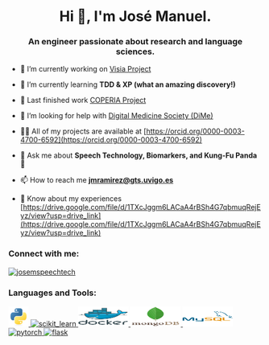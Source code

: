 <h1 align="center">Hi 👋, I'm José Manuel.</h1>
<h3 align="center">An engineer passionate about research and language sciences.</h3>

- 🔭 I’m currently working on [Visia Project](https://gtm.uvigo.es/en/research/grants-supporting-research/)

- 🌱 I’m currently learning **TDD & XP (what an amazing discovery!)**

- 🧭 Last finished work [COPERIA Project](https://coperia.es/)

- 🤝 I’m looking for help with [Digital Medicine Society (DiMe)](https://dimesociety.org/)

- 👨‍💻 All of my projects are available at [https://orcid.org/0000-0003-4700-6592](https://orcid.org/0000-0003-4700-6592)

- 💬 Ask me about **Speech Technology, Biomarkers, and Kung-Fu Panda 🐼**

- 📫 How to reach me **jmramirez@gts.uvigo.es**

- 📄 Know about my experiences [https://drive.google.com/file/d/1TXcJggm6LACaA4rBSh4G7qbmuqRejEyz/view?usp=drive_link](https://drive.google.com/file/d/1TXcJggm6LACaA4rBSh4G7qbmuqRejEyz/view?usp=drive_link)

<h3 align="left">Connect with me:</h3>
<p align="left">
<a href="https://linkedin.com/in/josemspeechtech" target="blank"><img align="center" src="https://raw.githubusercontent.com/rahuldkjain/github-profile-readme-generator/master/src/images/icons/Social/linked-in-alt.svg" alt="josemspeechtech" height="30" width="40" /></a>
</p>

<h3 align="left">Languages and Tools:</h3>
<p align="left">
  <a href="https://www.python.org" target="_blank" rel="noreferrer"> <img src="https://raw.githubusercontent.com/devicons/devicon/master/icons/python/python-original.svg" alt="python" width="40" height="40"/> </a>   
  <a href="https://scikit-learn.org/" target="_blank" rel="noreferrer"> <img src="https://upload.wikimedia.org/wikipedia/commons/0/05/Scikit_learn_logo_small.svg" alt="scikit_learn" width="100" height="40"/> </a> 
  <a href="https://www.docker.com/" target="_blank" rel="noreferrer"> <img src="https://raw.githubusercontent.com/devicons/devicon/master/icons/docker/docker-original-wordmark.svg" alt="docker" width="100" height="40"/> </a> 
  <a href="https://www.mongodb.com/" target="_blank" rel="noreferrer"> <img src="https://raw.githubusercontent.com/devicons/devicon/master/icons/mongodb/mongodb-original-wordmark.svg" alt="mongodb" width="100" height="40"/> </a> 
  <a href="https://www.mysql.com/" target="_blank" rel="noreferrer"> <img src="https://raw.githubusercontent.com/devicons/devicon/master/icons/mysql/mysql-original-wordmark.svg" alt="mysql" width="100" height="40"/> </a> 
  <a href="https://pytorch.org/" target="_blank" rel="noreferrer"> <img src="https://github.com/pytorch/pytorch/raw/main/docs/source/_static/img/pytorch-logo-dark.png" alt="pytorch" width="200" height="40"/> </a> 
  <a href="https://flask.palletsprojects.com/" target="_blank" rel="noreferrer"> <img src="https://flask.palletsprojects.com/en/stable/_images/flask-horizontal.png" alt="flask" width="120" height="40"/> </a>
</p>
